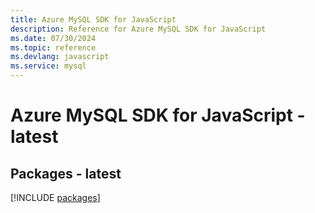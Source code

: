 ```yaml
---
title: Azure MySQL SDK for JavaScript
description: Reference for Azure MySQL SDK for JavaScript
ms.date: 07/30/2024
ms.topic: reference
ms.devlang: javascript
ms.service: mysql
---
```

# Azure MySQL SDK for JavaScript - latest
## Packages - latest
[!INCLUDE [packages](mysql-index.md)]
